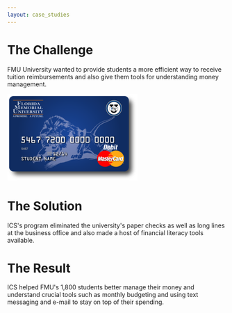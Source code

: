 ```yaml
---
layout: case_studies
---
```


# The Challenge

FMU University wanted to provide students a more efficient way to receive
tuition reimbursements and also give them tools for understanding money
management.

<img src='/images/case_studies/fmu.png' />

# The Solution

ICS's program eliminated the university's paper checks as well as long lines
at the business office and also made a host of financial literacy tools
available.

# The Result

ICS helped FMU's 1,800 students better manage their money and understand
crucial tools such as monthly budgeting and using text messaging and e-mail
to stay on top of their spending.
